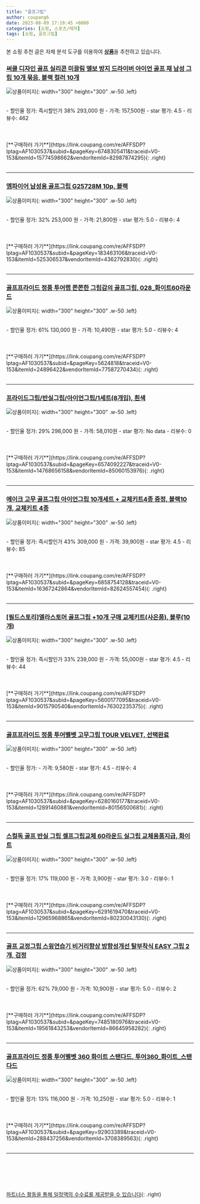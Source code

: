 ```yaml
---
title: "골프그립"
author: coupang6
date: 2023-08-09 17:19:45 +0800
categories: [쇼핑, 스포츠/레저]
tags: [쇼핑, 골프그립]
---
```


본 쇼핑 추천 글은 자체 분석 도구를 이용하여 [**상품**](https://link.coupang.com/a/bao1ui)을 추천하고 있습니다.

### [써클 디자인 골프 실리콘 미끌림 엘보 방지 드라이버 아이언 골프 채 남성 그립 10개 묶음, 블랙 컬러 10개](https://link.coupang.com/re/AFFSDP?lptag=AF1030537&subid=&pageKey=6748305411&traceid=V0-153&itemId=15774598662&vendorItemId=82987874295)

![상품이미지](https://thumbnail7.coupangcdn.com/thumbnails/remote/230x230ex/image/vendor_inventory/b49c/907fe0554046fe2eff65bd8254a309373a5c5215499fd43df1ffae50eddd.jpg){: width="300" height="300" .w-50 .left}


<br>
- 할인율 정가: 즉시할인가 38%  293,000   원
- 가격: 157,500원
- star 평가: 4.5
- 리뷰수: 462
<br>
<br>
<br>
<br>
[**구매하러 가기**](https://link.coupang.com/re/AFFSDP?lptag=AF1030537&subid=&pageKey=6748305411&traceid=V0-153&itemId=15774598662&vendorItemId=82987874295){: .right}
<br>
<br>

---

### [엠파이어 남성용 골프그립 G25728M 10p, 블랙](https://link.coupang.com/re/AFFSDP?lptag=AF1030537&subid=&pageKey=183463106&traceid=V0-153&itemId=525306537&vendorItemId=4362792830)

![상품이미지](https://thumbnail6.coupangcdn.com/thumbnails/remote/230x230ex/image/retail/images/2019/02/07/10/5/27407315-923b-47f7-b50f-a70cc4dd37eb.jpg){: width="300" height="300" .w-50 .left}


<br>
- 할인율 정가: 32%  253,000   원
- 가격: 21,800원
- star 평가: 5.0
- 리뷰수: 4
<br>
<br>
<br>
<br>
[**구매하러 가기**](https://link.coupang.com/re/AFFSDP?lptag=AF1030537&subid=&pageKey=183463106&traceid=V0-153&itemId=525306537&vendorItemId=4362792830){: .right}
<br>
<br>

---

### [골프프라이드 정품 투어랩 쫀쫀한 그립감의 골프그립, 028_화이트60라운드](https://link.coupang.com/re/AFFSDP?lptag=AF1030537&subid=&pageKey=5624818&traceid=V0-153&itemId=24896422&vendorItemId=77587270434)

![상품이미지](https://thumbnail8.coupangcdn.com/thumbnails/remote/230x230ex/image/vendor_inventory/9bb9/f731719f8d2420d163d1b27428b64d54ace34fda0a38ad120873e9171f17.jpg){: width="300" height="300" .w-50 .left}


<br>
- 할인율 정가: 61%  130,000   원
- 가격: 10,490원
- star 평가: 5.0
- 리뷰수: 4
<br>
<br>
<br>
<br>
[**구매하러 가기**](https://link.coupang.com/re/AFFSDP?lptag=AF1030537&subid=&pageKey=5624818&traceid=V0-153&itemId=24896422&vendorItemId=77587270434){: .right}
<br>
<br>

---

### [프라이드그립/반실그립/아이언그립/1세트(8개입), 흰색](https://link.coupang.com/re/AFFSDP?lptag=AF1030537&subid=&pageKey=6574092227&traceid=V0-153&itemId=14768656158&vendorItemId=85060153976)

![상품이미지](https://thumbnail7.coupangcdn.com/thumbnails/remote/230x230ex/image/vendor_inventory/1553/b1b7ce17480be607b53baa9f0f3483f0a174d3362e8d0c458178b6e05ba3.jpg){: width="300" height="300" .w-50 .left}


<br>
- 할인율 정가: 29%  298,000   원
- 가격: 58,010원
- star 평가: No data
- 리뷰수: 0
<br>
<br>
<br>
<br>
[**구매하러 가기**](https://link.coupang.com/re/AFFSDP?lptag=AF1030537&subid=&pageKey=6574092227&traceid=V0-153&itemId=14768656158&vendorItemId=85060153976){: .right}
<br>
<br>

---

### [에이크 고무 골프그립 아이언그립 10개세트 + 교체키트4종 증정, 블랙10개, 교체키트 4종](https://link.coupang.com/re/AFFSDP?lptag=AF1030537&subid=&pageKey=6858754128&traceid=V0-153&itemId=16367242864&vendorItemId=82624557454)

![상품이미지](https://thumbnail7.coupangcdn.com/thumbnails/remote/230x230ex/image/vendor_inventory/cc9a/5d5829d5aa428b286c5b34341b7ff89c0e655637da41bcd8feabc4d7550d.jpg){: width="300" height="300" .w-50 .left}


<br>
- 할인율 정가: 즉시할인가 43%  309,000   원
- 가격: 39,900원
- star 평가: 4.5
- 리뷰수: 85
<br>
<br>
<br>
<br>
[**구매하러 가기**](https://link.coupang.com/re/AFFSDP?lptag=AF1030537&subid=&pageKey=6858754128&traceid=V0-153&itemId=16367242864&vendorItemId=82624557454){: .right}
<br>
<br>

---

### [[필드스토리]엘라스토머 골프그립 +10개 구매 교체키트(사은품), 블루(10개)](https://link.coupang.com/re/AFFSDP?lptag=AF1030537&subid=&pageKey=5600177095&traceid=V0-153&itemId=9015790540&vendorItemId=76302235375)

![상품이미지](https://thumbnail8.coupangcdn.com/thumbnails/remote/230x230ex/image/vendor_inventory/4b07/e5b503d15c532cde8e22bc71403f6e26a2fe992ee11c9584f7020d32e1b2.jpg){: width="300" height="300" .w-50 .left}


<br>
- 할인율 정가: 즉시할인가 33%  239,000   원
- 가격: 55,000원
- star 평가: 4.5
- 리뷰수: 44
<br>
<br>
<br>
<br>
[**구매하러 가기**](https://link.coupang.com/re/AFFSDP?lptag=AF1030537&subid=&pageKey=5600177095&traceid=V0-153&itemId=9015790540&vendorItemId=76302235375){: .right}
<br>
<br>

---

### [골프프라이드 정품 투어벨벳 고무그립 TOUR VELVET, 선택완료](https://link.coupang.com/re/AFFSDP?lptag=AF1030537&subid=&pageKey=6280160177&traceid=V0-153&itemId=12891460881&vendorItemId=80156500681)

![상품이미지](https://thumbnail7.coupangcdn.com/thumbnails/remote/230x230ex/image/vendor_inventory/82e3/548cbeb6ba8a6d12fc14cd01a96d8bbbe08b953d53afa4f81e998e095c94.jpg){: width="300" height="300" .w-50 .left}


<br>
- 할인율 정가: 
- 가격: 9,580원
- star 평가: 4.5
- 리뷰수: 4
<br>
<br>
<br>
<br>
[**구매하러 가기**](https://link.coupang.com/re/AFFSDP?lptag=AF1030537&subid=&pageKey=6280160177&traceid=V0-153&itemId=12891460881&vendorItemId=80156500681){: .right}
<br>
<br>

---

### [스컬독 골프 반실 그립 셀프그립교체 60라운드 실그립 교체용품지급, 화이트](https://link.coupang.com/re/AFFSDP?lptag=AF1030537&subid=&pageKey=6291619470&traceid=V0-153&itemId=12965968865&vendorItemId=80230043130)

![상품이미지](https://thumbnail7.coupangcdn.com/thumbnails/remote/230x230ex/image/vendor_inventory/c18e/4058d67a5f77981a9eb3068409b97e2206b522468b1d2dc62482936ca3d5.jpg){: width="300" height="300" .w-50 .left}


<br>
- 할인율 정가: 17%  119,000   원
- 가격: 3,900원
- star 평가: 3.0
- 리뷰수: 1
<br>
<br>
<br>
<br>
[**구매하러 가기**](https://link.coupang.com/re/AFFSDP?lptag=AF1030537&subid=&pageKey=6291619470&traceid=V0-153&itemId=12965968865&vendorItemId=80230043130){: .right}
<br>
<br>

---

### [골프 교정그립 스윙연습기 비거리향상 방향성개선 탈부착식 EASY 그립 2개, 검정](https://link.coupang.com/re/AFFSDP?lptag=AF1030537&subid=&pageKey=7485180976&traceid=V0-153&itemId=19561843253&vendorItemId=86645958282)

![상품이미지](https://thumbnail10.coupangcdn.com/thumbnails/remote/230x230ex/image/vendor_inventory/83d5/bc3a7ca4ffc2789afd6d6a44e175b7e9ed38d08fec7f242f6a83078dcba2.jpg){: width="300" height="300" .w-50 .left}


<br>
- 할인율 정가: 62%  79,000   원
- 가격: 10,900원
- star 평가: 5.0
- 리뷰수: 2
<br>
<br>
<br>
<br>
[**구매하러 가기**](https://link.coupang.com/re/AFFSDP?lptag=AF1030537&subid=&pageKey=7485180976&traceid=V0-153&itemId=19561843253&vendorItemId=86645958282){: .right}
<br>
<br>

---

### [골프프라이드 정품 투어벨벳 360 화이트 스탠다드, 투어360_화이트_스탠다드](https://link.coupang.com/re/AFFSDP?lptag=AF1030537&subid=&pageKey=92903389&traceid=V0-153&itemId=288437256&vendorItemId=3708389563)

![상품이미지](https://thumbnail10.coupangcdn.com/thumbnails/remote/230x230ex/image/vendor_inventory/images/2018/05/18/16/7/7b5d4fe0-c375-4e66-96e3-90619cb0f9d5.jpg){: width="300" height="300" .w-50 .left}


<br>
- 할인율 정가: 13%  116,000   원
- 가격: 10,250원
- star 평가: 5.0
- 리뷰수: 1
<br>
<br>
<br>
<br>
[**구매하러 가기**](https://link.coupang.com/re/AFFSDP?lptag=AF1030537&subid=&pageKey=92903389&traceid=V0-153&itemId=288437256&vendorItemId=3708389563){: .right}
<br>
<br>

---
<br><br><br><br><br> [파트너스 활동을 통해 일정액의 수수료를 제공받을 수 있습니다](https://link.coupang.com/a/bao1ui){: .right}
